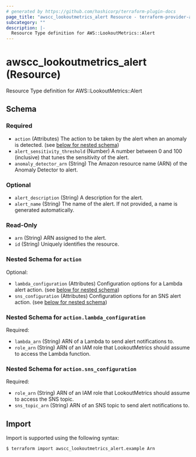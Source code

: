 ```yaml
---
# generated by https://github.com/hashicorp/terraform-plugin-docs
page_title: "awscc_lookoutmetrics_alert Resource - terraform-provider-awscc"
subcategory: ""
description: |-
  Resource Type definition for AWS::LookoutMetrics::Alert
---
```


# awscc_lookoutmetrics_alert (Resource)

Resource Type definition for AWS::LookoutMetrics::Alert



<!-- schema generated by tfplugindocs -->
## Schema

### Required

- `action` (Attributes) The action to be taken by the alert when an anomaly is detected. (see [below for nested schema](#nestedatt--action))
- `alert_sensitivity_threshold` (Number) A number between 0 and 100 (inclusive) that tunes the sensitivity of the alert.
- `anomaly_detector_arn` (String) The Amazon resource name (ARN) of the Anomaly Detector to alert.

### Optional

- `alert_description` (String) A description for the alert.
- `alert_name` (String) The name of the alert. If not provided, a name is generated automatically.

### Read-Only

- `arn` (String) ARN assigned to the alert.
- `id` (String) Uniquely identifies the resource.

<a id="nestedatt--action"></a>
### Nested Schema for `action`

Optional:

- `lambda_configuration` (Attributes) Configuration options for a Lambda alert action. (see [below for nested schema](#nestedatt--action--lambda_configuration))
- `sns_configuration` (Attributes) Configuration options for an SNS alert action. (see [below for nested schema](#nestedatt--action--sns_configuration))

<a id="nestedatt--action--lambda_configuration"></a>
### Nested Schema for `action.lambda_configuration`

Required:

- `lambda_arn` (String) ARN of a Lambda to send alert notifications to.
- `role_arn` (String) ARN of an IAM role that LookoutMetrics should assume to access the Lambda function.


<a id="nestedatt--action--sns_configuration"></a>
### Nested Schema for `action.sns_configuration`

Required:

- `role_arn` (String) ARN of an IAM role that LookoutMetrics should assume to access the SNS topic.
- `sns_topic_arn` (String) ARN of an SNS topic to send alert notifications to.

## Import

Import is supported using the following syntax:

```shell
$ terraform import awscc_lookoutmetrics_alert.example Arn
```
